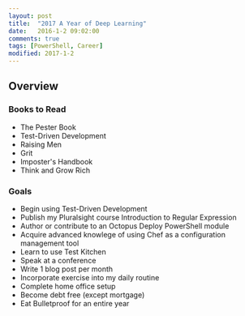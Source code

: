 ```yaml
---
layout: post
title:  "2017 A Year of Deep Learning"
date:   2016-1-2 09:02:00
comments: true
tags: [PowerShell, Career]
modified: 2017-1-2
---
```


## Overview

### Books to Read
* The Pester Book
* Test-Driven Development
* Raising Men
* Grit
* Imposter's Handbook
* Think and Grow Rich

### Goals
* Begin using Test-Driven Development
* Publish my Pluralsight course Introduction to Regular Expression
* Author or contribute to an Octopus Deploy PowerShell module
* Acquire advanced knowlege of using Chef as a configuration management tool
* Learn to use Test Kitchen
* Speak at a conference
* Write 1 blog post per month
* Incorporate exercise into my daily routine
* Complete home office setup
* Become debt free (except mortgage)
* Eat Bulletproof for an entire year